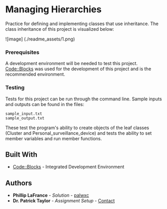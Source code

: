 # Managing Hierarchies

Practice for defining and implementing classes that use inheritance. The class inheritance of this project is visualized below:

![image] (./readme_assets/1.png)

### Prerequisites

A development environment will be needed to test this project. [Code::Blocks](http://www.codeblocks.org/) was used for the development of this project and is the recommended environment.

### Testing

Tests for this project can be run through the command line. Sample inputs and outputs can be found in the files:

```
sample_input.txt
sample_output.txt
```

These test the program's ability to create objects of the leaf classes (Cluster and Personal_surveillance_device) and tests the ability to set member variables and run member functions.

## Built With

* [Code::Blocks](http://www.codeblocks.org/) - Integrated Development Environment

## Authors

* **Phillip LaFrance** - *Solution* - [palwxc](https://github.com/palwxc)
* **Dr. Patrick Taylor** - *Assignment Setup* - [Contact](https://taylor.git-pages.mst.edu/index_files/ContactPublicKey.html)
